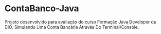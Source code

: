 # ContaBanco-Java
Projeto desenvolvido para avaliação do curso Formação Java Developer da DIO. 
Simulando Uma Conta Bancária Através Do Terminal/Console.
